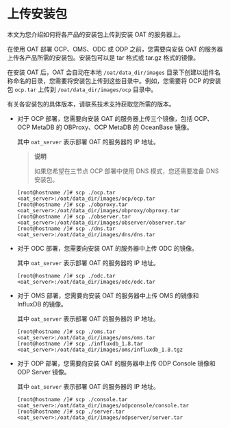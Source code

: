 # 上传安装包

本文为您介绍如何将各产品的安装包上传到安装 OAT 的服务器上。

在使用 OAT 部署 OCP、OMS、ODC 或 ODP 之前，您需要向安装 OAT 的服务器上传各产品所需的安装包。安装包可以是 tar 格式或 tar.gz 格式的镜像。

在安装 OAT 后，OAT 会自动在本地 `/oat/data_dir/images` 目录下创建以组件名称命名的目录，您需要将安装包上传到这些目录中。例如，您需要将 OCP 的安装包 `ocp.tar` 上传到 `/oat/data_dir/images/ocp` 目录中。

有关各安装包的具体版本，请联系技术支持获取您所需的版本。

* 对于 OCP 部署，您需要向安装 OAT 的服务器上传三个镜像，包括 OCP、OCP MetaDB 的 OBProxy、OCP MetaDB 的 OceanBase 镜像。

  其中 `oat_server` 表示部署 OAT 的服务器的 IP 地址。

  > **说明**
  >
  > 如果您希望在三节点 OCP 部署中使用 DNS 模式，您还需要准备 DNS 安装包。

  ```shell
  [root@hostname /]# scp ./ocp.tar <oat_server>:/oat/data_dir/images/ocp/ocp.tar
  [root@hostname /]# scp ./obproxy.tar <oat_server>:/oat/data_dir/images/obproxy/obproxy.tar
  [root@hostname /]# scp ./observer.tar <oat_server>:/oat/data_dir/images/observer/observer.tar
  [root@hostname /]# scp ./dns.tar <oat_server>:/oat/data_dir/images/dns/dns.tar
  ```

* 对于 ODC 部署，您需要向安装 OAT 的服务器中上传 ODC 的镜像。

  其中 `oat_server` 表示部署 OAT 的服务器的 IP 地址。

  ```shell
  [root@hostname /]# scp ./odc.tar <oat_server>:/oat/data_dir/images/odc/odc.tar
  ```

* 对于 OMS 部署，您需要向安装 OAT 的服务器中上传 OMS 的镜像和 InfluxDB 的镜像。

  其中 `oat_server` 表示部署 OAT 的服务器的 IP 地址。

  ```shell
  [root@hostname /]# scp ./oms.tar <oat_server>:/oat/data_dir/images/oms/oms.tar
  [root@hostname /]# scp ./influxdb_1.8.tar <oat_server>:/oat/data_dir/images/oms/influxdb_1.8.tgz
  ```

* 对于 ODP 部署，您需要向安装 OAT 的服务器中上传 ODP Console 镜像和 ODP Server 镜像。

  其中 `oat_server` 表示部署 OAT 的服务器的 IP 地址。

  ```shell
  [root@hostname /]# scp ./console.tar <oat_server>:/oat/data_dir/images/odpconsole/console.tar
  [root@hostname /]# scp ./server.tar <oat_server>:/oat/data_dir/images/odpserver/server.tar
  ```
